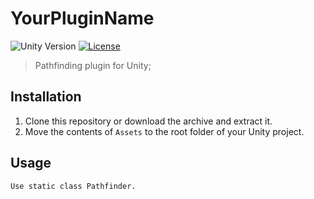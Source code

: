 # YourPluginName

![Unity Version](https://img.shields.io/badge/Unity-2021.1%2B-blue.svg)
[![License](https://img.shields.io/badge/license-MIT-green)](LICENSE)

> Pathfinding plugin for Unity;

## Installation

1. Clone this repository or download the archive and extract it.
2. Move the contents of `Assets` to the root folder of your Unity project.

## Usage

    Use static class Pathfinder.

```csharp

```
